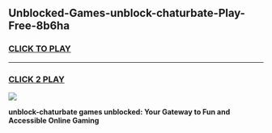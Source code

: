 
## Unblocked-Games-unblock-chaturbate-Play-Free-8b6ha
<h3>
<a href="https://premium76.site?title=unblock-chaturbate&ref=20M">CLICK TO PLAY</a></h3>
<hr>

<h3>
<a href="https://premium76.site?title=unblock-chaturbate&ref=20M">CLICK 2 PLAY</a>
  
</h3>

<a href="https://premium76.site?title=unblock-chaturbate&ref=19M"><img src="https://clearcache.store/games.png"></a>


**unblock-chaturbate games unblocked: Your Gateway to Fun and Accessible Online Gaming**
